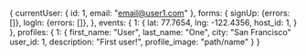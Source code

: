{
  currentUser: {
    id: 1,
    email: "email@user1.com"
  },
  forms: {
    signUp: {errors: []},
    logIn: {errors: []},
  },
  events: {
    1: {
      lat: 77.7654,
      lng: -122.4356,
      host_id: 1,
    }
  },
  profiles: {
    1: {
      first_name: "User",
      last_name: "One",
      city: "San Francisco"
      user_id: 1,
      description: "First user!",
      profile_image: "path/name"
    }
}
